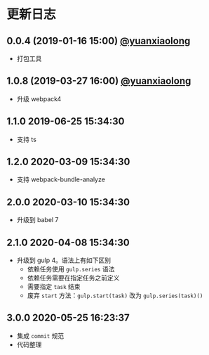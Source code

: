 # 更新日志

## 0.0.4 (2019-01-16 15:00) [@yuanxiaolong]()

* 打包工具

## 1.0.8 (2019-03-27 16:00) [@yuanxiaolong]()

* 升级 webpack4

## 1.1.0 2019-06-25 15:34:30

* 支持 ts

## 1.2.0 2020-03-09 15:34:30

* 支持 webpack-bundle-analyze

## 2.0.0 2020-03-10 15:34:30

* 升级到 babel 7

## 2.1.0 2020-04-08 15:34:30

* 升级到 gulp 4。语法上有如下区别
  - 依赖任务使用 `gulp.series` 语法
  - 依赖任务需要在指定任务之前定义
  - 需要指定 `task` 结束
  - 废弃 `start` 方法：`gulp.start(task)` 改为 `gulp.series(task)()`

## 3.0.0 2020-05-25 16:23:37

* 集成 `commit` 规范
* 代码整理
